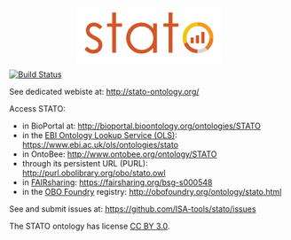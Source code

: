 <p align="center">
<img src="https://github.com/ISA-tools/stato/blob/dev/images/stato.png" align="center" alt="STATO"/>
</p>

[![Build Status](https://travis-ci.org/ISA-tools/stato.svg)](https://travis-ci.org/ISA-tools/stato)

See dedicated webiste at: http://stato-ontology.org/

Access STATO:
  - in BioPortal at: http://bioportal.bioontology.org/ontologies/STATO
  - in the [EBI Ontology Lookup Service (OLS)](https://www.ebi.ac.uk/ols/): https://www.ebi.ac.uk/ols/ontologies/stato
  - in OntoBee: http://www.ontobee.org/ontology/STATO
  - through its persistent URL (PURL): http://purl.obolibrary.org/obo/stato.owl
  - in [FAIRsharing](http://fairsharing.org/): https://fairsharing.org/bsg-s000548
  - in the [OBO Foundry](http://obofoundry.org) registry: http://obofoundry.org/ontology/stato.html

See and submit issues at: https://github.com/ISA-tools/stato/issues

The STATO ontology has license [CC BY 3.0](http://creativecommons.org/licenses/by/3.0/).

